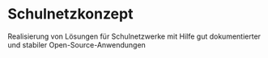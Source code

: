 # Schulnetzkonzept
Realisierung von Lösungen für Schulnetzwerke mit Hilfe gut dokumentierter und stabiler Open-Source-Anwendungen
